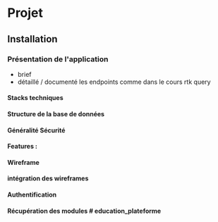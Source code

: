# Projet

## Installation

### Présentation de l'application
- brief
- détaillé / documenté les endpoints comme dans le cours rtk query

#### Stacks techniques

#### Structure de la base de données 

#### Généralité Sécurité

#### Features :

#### Wireframe

#### intégration des wireframes

#### Authentification 

#### Récupération des modules #   e d u c a t i o n _ p l a t e f o r m e  
 